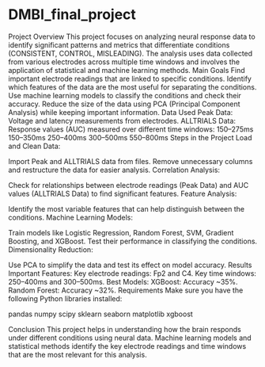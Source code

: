 # DMBI_final_project
Project Overview
This project focuses on analyzing neural response data to identify significant patterns and metrics that differentiate conditions (CONSISTENT, CONTROL, MISLEADING). The analysis uses data collected from various electrodes across multiple time windows and involves the application of statistical and machine learning methods.
Main Goals
Find important electrode readings that are linked to specific conditions.
Identify which features of the data are the most useful for separating the conditions.
Use machine learning models to classify the conditions and check their accuracy.
Reduce the size of the data using PCA (Principal Component Analysis) while keeping important information.
Data Used
Peak Data: Voltage and latency measurements from electrodes.
ALLTRIALS Data: Response values (AUC) measured over different time windows:
150–275ms
150–350ms
250–400ms
300–500ms
550–800ms
Steps in the Project
Load and Clean Data:

Import Peak and ALLTRIALS data from files.
Remove unnecessary columns and restructure the data for easier analysis.
Correlation Analysis:

Check for relationships between electrode readings (Peak Data) and AUC values (ALLTRIALS Data) to find significant features.
Feature Analysis:

Identify the most variable features that can help distinguish between the conditions.
Machine Learning Models:

Train models like Logistic Regression, Random Forest, SVM, Gradient Boosting, and XGBoost.
Test their performance in classifying the conditions.
Dimensionality Reduction:

Use PCA to simplify the data and test its effect on model accuracy.
Results
Important Features:
Key electrode readings: Fp2 and C4.
Key time windows: 250–400ms and 300–500ms.
Best Models:
XGBoost: Accuracy ~35%.
Random Forest: Accuracy ~32%.
Requirements
Make sure you have the following Python libraries installed:

pandas
numpy
scipy
sklearn
seaborn
matplotlib
xgboost

Conclusion
This project helps in understanding how the brain responds under different conditions using neural data. Machine learning models and statistical methods identify the key electrode readings and time windows that are the most relevant for this analysis.
